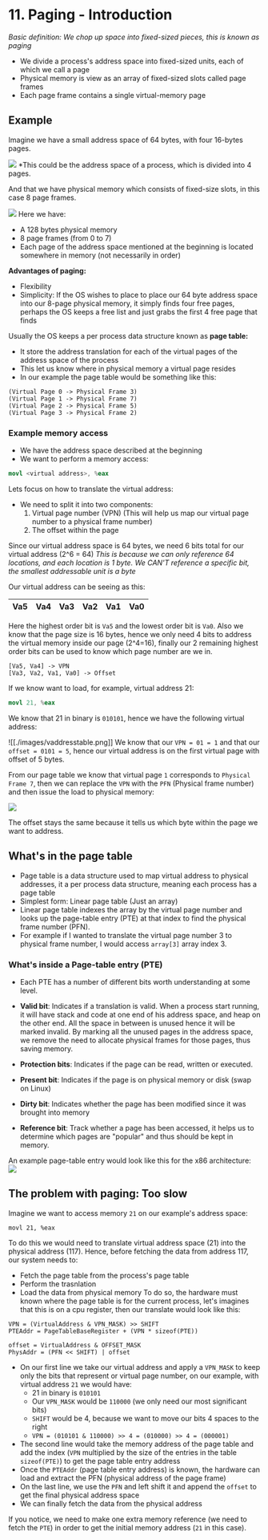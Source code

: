 # 11. Paging - Introduction
*Basic definition: We chop up space into fixed-sized pieces, this is known as paging*
- We divide a process's address space into fixed-sized units, each of which we call a page
- Physical memory is view as an array of fixed-sized slots called page frames
- Each page frame contains a single virtual-memory page
## Example
Imagine we have a small address space of 64 bytes, with four 16-bytes pages. 

![](./images/pageas.png)
*This could be the address space of a process, which is divided into 4 pages.

And that we have physical memory which consists of fixed-size slots, in this case 8 page frames.

![](./images/paginpm.png)
Here we have:
- A 128 bytes physical memory
- 8 page frames (from 0 to 7)
- Each page of the address space mentioned at the beginning is located somewhere in memory (not necessarily in order) 

**Advantages of paging:** 
- Flexibility
- Simplicity: If the OS wishes to place to place our 64 byte address space into our 8-page physical memory, it simply finds four free pages, perhaps the OS keeps a free list and just grabs the first 4 free page that finds

Usually the OS keeps a per process data structure known as **page table:**
- It store the address translation for each of the virtual pages of the address space of the process
- This let us know where in physical memory a virtual page resides
- In our example the page table would be something like this: 
```
(Virtual Page 0 -> Physical Frame 3)
(Virtual Page 1 -> Physical Frame 7)
(Virtual Page 2 -> Physical Frame 5)
(Virtual Page 3 -> Physical Frame 2)
```

### Example memory access 
- We have the address space described at the beginning
- We want to perform a memory access: 
```S
movl <virtual address>, %eax
```
Lets focus on how to translate the virtual address: 
- We need to split it into two components:
	1. Virtual page number (VPN) (This will help us map our virtual page number to a physical frame number)
	2. The offset within the page

Since our virtual address space is 64 bytes, we need 6 bits total for our virtual address (2^6 = 64)
*This is because we can only reference 64 locations, and each location is 1 byte. We CAN'T reference a specific bit, the smallest addressable unit is a byte*

Our virtual address can be seeing as this: 

|Va5|Va4|Va3|Va2|Va1|Va0|
|---|---|---|---|---|---|

Here the highest order bit is `Va5` and the lowest order bit is `Va0`. Also we know that the page size is 16 bytes, hence we only need 4 bits to address the virtual memory inside our page (2^4=16), finally our 2 remaining highest order bits can be used to know which page number are we in. 

```
[Va5, Va4] -> VPN
[Va3, Va2, Va1, Va0] -> Offset
```

If we know want to load, for example, virtual address 21:
```S
movl 21, %eax
```
We know that 21 in binary is `010101`, hence we have the following virtual address: 

![[./images/vaddresstable.png]]
We know that our `VPN = 01 = 1` and that our `offset = 0101 = 5`, hence our virtual address is on the first virtual page with offset of 5 bytes. 

From our page table we know that virtual page `1` corresponds to `Physical Frame 7`, then we can replace the `VPN` with the `PFN` (Physical frame number) and then issue the load to physical memory: 

![](./images/translatepage.png)

The offset stays the same because it tells us which byte within the page we want to address. 
## What's in the page table
- Page table is a data structure used to map virtual address to physical addresses, it a per process data structure, meaning each process has a page table
- Simplest form: Linear page table (Just an array) 
- Linear page table indexes the array by the virtual page number and looks up the page-table entry (PTE) at that index to find the physical frame number (PFN). 
- For example if I wanted to translate the virtual page number 3 to physical frame number, I would access `array[3]`  array index 3. 
### What's inside a Page-table entry (PTE)
- Each PTE has a number of different bits worth understanding at some level.

- **Valid bit**: Indicates if a translation is valid. When a process start running, it will have stack and code at one end of his address space, and heap on the other end. All the space in between is unused hence it will be marked invalid. By marking all the unused pages in the address space, we remove the need to allocate physical frames for those pages, thus saving memory. 
- **Protection bits**: Indicates if the page can be read, written or executed. 
- **Present bit**: Indicates if the page is on physical memory or disk (swap on Linux)
- **Dirty bit**: Indicates whether the page has been modified since it was brought into memory
- **Reference bit**: Track whether a page has been accessed, it helps us to determine which pages are "popular" and thus should be kept in memory. 

An example page-table entry would look like this for the x86 architecture: 
![](./images/pte_example.png)

## The problem with paging: Too slow
Imagine we want to access memory `21` on our example's address space: 

```
movl 21, %eax
```

To do this we would need to translate virtual address space (21) into the physical address (117).
Hence, before fetching the data from address 117, our system needs to:
- Fetch the page table from the process's page table
- Perform the trasnlation
- Load the data from physical memory
To do so, the hardware must known where the page table is for the current process, let's imagines that this is on a cpu register, then our translate would look like this:
```
VPN = (VirtualAddress & VPN_MASK) >> SHIFT
PTEAddr = PageTableBaseRegister + (VPN * sizeof(PTE))

offset = VirtualAddress & OFFSET_MASK
PhysAddr = (PFN << SHIFT) | offset
```
- On our first line we take our virtual address and apply a `VPN_MASK` to keep only the bits that represent or virtual page number, on our example, with virtual address `21` we would have: 
	- 21 in binary is `010101`
	- Our `VPN_MASK` would be `110000` (we only need our most significant bits)
	- `SHIFT` would be 4, because we want to move our bits 4 spaces to the right
	- `VPN = (010101 & 110000) >> 4 = (010000) >> 4 = (000001)`
- The second line would take the memory address of the page table and add the index (`VPN` multiplied by the size of the entries in the table `sizeof(PTE)`) to get the page table entry address
- Once the `PTEAddr` (page table entry address) is known, the hardware can load and extract the PFN (physical address of the page frame)
- On the last line, we use the `PFN` and left shift it and append the `offset` to get the final physical address space
- We can finally fetch the data from the physical address 

If you notice, we need to make one extra memory reference (we need to fetch the `PTE`) in order to get the initial memory address (`21` in this case).
